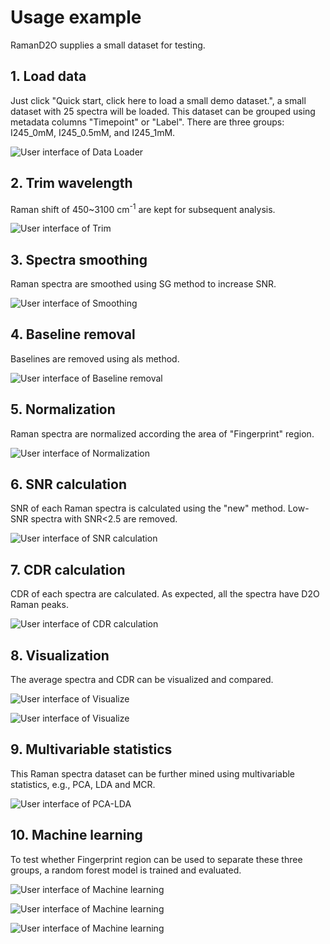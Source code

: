 # Usage example

RamanD2O supplies a small dataset for testing.

## 1. Load data

Just click "Quick start, click here to load a small demo dataset.", a small dataset with 25 spectra will be loaded. This dataset can be grouped using metadata columns "Timepoint" or "Label". There are three groups: I245_0mM, I245_0.5mM, and I245_1mM.

![User interface of Data Loader](Load_data.png)

## 2. Trim wavelength

Raman shift of 450~3100 cm<sup>-1</sup> are kept for subsequent analysis.

![User interface of Trim](Trim_wavelength.png)

## 3. Spectra smoothing

Raman spectra are smoothed using SG method to increase SNR.

![User interface of Smoothing](Smooth_SG.png)

## 4. Baseline removal

Baselines are removed using als method.

![User interface of Baseline removal](Baseline_als.png)

## 5. Normalization

Raman spectra are normalized according the area of "Fingerprint" region.

![User interface of Normalization](Normalize.png)

## 6. SNR calculation

SNR of each Raman spectra is calculated using the "new" method. Low-SNR spectra with SNR<2.5 are removed.

![User interface of SNR calculation](SNR_new.png)

## 7. CDR calculation

CDR of each spectra are calculated. As expected, all the spectra have D2O Raman peaks.

![User interface of CDR calculation](CDR.png)

## 8. Visualization

The average spectra and CDR can be visualized and compared.

![User interface of Visualize](Visualize_agg.png)

![User interface of Visualize](Visualize_CDR.png)

## 9. Multivariable statistics

This Raman spectra dataset can be further mined using multivariable statistics, e.g., PCA, LDA and MCR.

![User interface of PCA-LDA](PCA_LDA.png)

## 10. Machine learning

To test whether Fingerprint region can be used to separate these three groups, a random forest model is trained and evaluated.

![User interface of Machine learning](ML_prepare.png)

![User interface of Machine learning](ML_tSNE.png)

![User interface of Machine learning](ML_rf.png)
